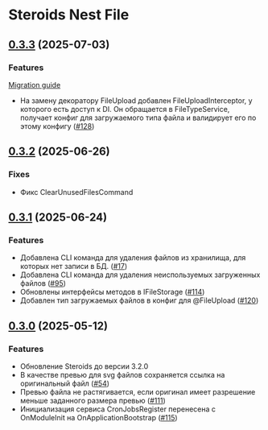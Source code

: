 # Steroids Nest File

## [0.3.3](https://github.com/steroids/nest/compare/0.3.2...0.3.3) (2025-07-03)

### Features

[Migration guide](docs/MigrationGuide.md#040-2025-07-03)

- На замену декоратору FileUpload добавлен FileUploadInterceptor, у которого есть доступ к DI.
  Он обращается в FileTypeService, получает конфиг для загружаемого типа файла и валидирует его по этому конфигу ([#128](https://gitlab.kozhindev.com/steroids/steroids-nest/-/issues/128))

## [0.3.2](https://github.com/steroids/nest/compare/0.3.1...0.3.2) (2025-06-26)

### Fixes

- Фикс ClearUnusedFilesCommand

## [0.3.1](https://github.com/steroids/nest/compare/0.3.0...0.3.1) (2025-06-24)

### Features

- Добавлена CLI команда для удаления файлов из хранилища, для которых нет записи в БД. ([#17](https://gitlab.kozhindev.com/steroids/steroids-nest/-/issues/17))
- Добавлена CLI команда для удаления неиспользуемых загруженных файлов ([#95](https://gitlab.kozhindev.com/steroids/steroids-nest/-/issues/95))
- Обновлены интерфейсы методов в IFileStorage ([#114](https://gitlab.kozhindev.com/steroids/steroids-nest/-/issues/114))
- Добавлен тип загружаемых файлов в конфиг для @FileUpload ([#120](https://gitlab.kozhindev.com/steroids/steroids-nest/-/issues/120))

## [0.3.0](https://github.com/steroids/nest/compare/0.2.6...0.3.0) (2025-05-12)

### Features

- Обновление Steroids до версии 3.2.0
- В качестве превью для svg файлов сохраняется ссылка на оригинальный файл ([#54](https://gitlab.kozhindev.com/steroids/steroids-nest/-/issues/54))
- Превью файла не растягивается, если оригинал имеет разрешение меньше заданного размера превью ([#111](https://gitlab.kozhindev.com/steroids/steroids-nest/-/issues/111))
- Инициализация сервиса CronJobsRegister перенесена с OnModuleInit на OnApplicationBootstrap ([#115](https://gitlab.kozhindev.com/steroids/steroids-nest/-/issues/115))
